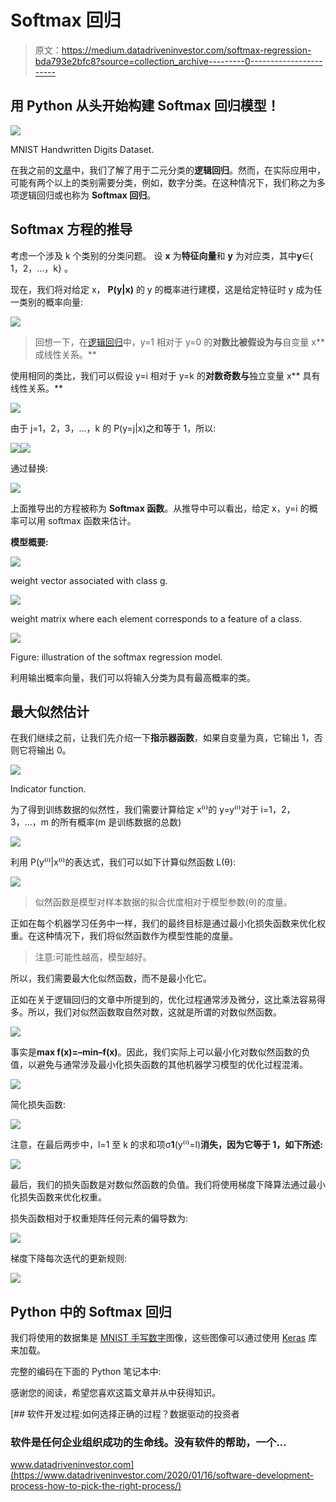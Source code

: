 # Softmax 回归

> 原文：<https://medium.datadriveninvestor.com/softmax-regression-bda793e2bfc8?source=collection_archive---------0----------------------->

## 用 Python 从头开始构建 Softmax 回归模型！

![](img/a4f50f76be63f9414c5533e69cf65e18.png)

MNIST Handwritten Digits Dataset.

在我之前的[文章](https://medium.com/datadriveninvestor/fundamental-of-logistic-regression-4244cbc9aa3c)中，我们了解了用于二元分类的**逻辑回归**。然而，在实际应用中，可能有两个以上的类别需要分类，例如，数字分类。在这种情况下，我们称之为多项逻辑回归或也称为 **Softmax 回归**。

## Softmax 方程的推导

考虑一个涉及 k 个类别的分类问题。
设 **x** 为**特征向量**和 **y** 为对应类，其中**y**∈{ 1，2，…，k} 。

现在，我们将对给定 x， **P(y|x)** 的 y 的概率进行建模，这是给定特征时 y 成为任一类别的概率向量:

![](img/4648ac352ee6b8c4ba9bb43b8c123e93.png)

> 回想一下，在[逻辑回归](https://medium.com/datadriveninvestor/fundamental-of-logistic-regression-4244cbc9aa3c)中，y=1 相对于 y=0 的**对数比被假设为与**自变量 x** 成线性关系。**

使用相同的类比，我们可以假设 y=i 相对于 y=k 的**对数奇数与**独立变量 x** 具有线性关系。**

![](img/af9f5124bc530c44a0747974340821be.png)

由于 j=1，2，3，…，k 的 P(y=j|x)之和等于 1，所以:

![](img/1c462f061383460bef51a2413828361e.png)![](img/2cced9a5e6c2463edb467b6810d4e8d8.png)

通过替换:

![](img/66e0f8aed06bd1fa6893f41f21600064.png)

上面推导出的方程被称为 **Softmax 函数**。从推导中可以看出，给定 x，y=i 的概率可以用 softmax 函数来估计。

**模型概要:**

![](img/6b21dbf9796e5bfa4c341e2c9e5691a6.png)

weight vector associated with class g.

![](img/4531d644619e92784465f947ff05d96c.png)

weight matrix where each element corresponds to a feature of a class.

![](img/1de27cac4b3ba20f7c5dea8f7dc5503a.png)

Figure: illustration of the softmax regression model.

利用输出概率向量，我们可以将输入分类为具有最高概率的类。

## 最大似然估计

在我们继续之前，让我们先介绍一下**指示器函数**，如果自变量为真，它输出 1，否则它将输出 0。

![](img/6fd3affbe845b8f33f47c5a389018c08.png)

Indicator function.

为了得到训练数据的似然性，我们需要计算给定 x⁽ⁱ⁾的 y=y⁽ⁱ⁾对于 i=1，2，3，…，m 的所有概率(m 是训练数据的总数)

![](img/ca4321f10e61d4611737e33a45ecc0b4.png)

利用 P(y⁽ⁱ⁾|x⁽ⁱ⁾的表达式，我们可以如下计算似然函数 L(θ):

![](img/6b0600e9cc41c8b99835cc3289a547be.png)

> 似然函数是模型对样本数据的拟合优度相对于模型参数(θ)的度量。

正如在每个机器学习任务中一样，我们的最终目标是通过最小化损失函数来优化权重。在这种情况下，我们将似然函数作为模型性能的度量。

> 注意:可能性越高，模型越好。

所以，我们需要最大化似然函数，而不是最小化它。

正如在关于逻辑回归的文章中所提到的，优化过程通常涉及微分，这比乘法容易得多。所以，我们对似然函数取自然对数，这就是所谓的对数似然函数。

![](img/103c2798ba0a282eeaf266688ccb4ec5.png)

事实是**max f(x)=–min–f(x)**。因此，我们实际上可以最小化对数似然函数的负值，以避免与通常涉及最小化损失函数的其他机器学习模型的优化过程混淆。

![](img/12be357cd99e784bb31b82caf127a57e.png)

简化损失函数:

![](img/320f26161e67a30d33a793407d077e8a.png)

注意，在最后两步中，l=1 至 k 的求和项σ**1**(y⁽ⁱ⁾=l)**消失，因为它等于 1，如下所述:**

![](img/7d41f8b80a3a155f5d4eb15ddcfa31ba.png)

最后，我们的损失函数是对数似然函数的负值。我们将使用梯度下降算法通过最小化损失函数来优化权重。

损失函数相对于权重矩阵任何元素的偏导数为:

![](img/4fb61e0eee6cee4b9f57f39cff1ac8cd.png)

梯度下降每次迭代的更新规则:

![](img/5c2ea8f8660b354a278c37b71b49182d.png)

## Python 中的 Softmax 回归

我们将使用的数据集是 [MNIST 手写数字](http://yann.lecun.com/exdb/mnist/)图像，这些图像可以通过使用 [Keras](https://keras.io/) 库来加载。

完整的编码在下面的 Python 笔记本中:

感谢您的阅读，希望您喜欢这篇文章并从中获得知识。

[](https://www.datadriveninvestor.com/2020/01/16/software-development-process-how-to-pick-the-right-process/) [## 软件开发过程:如何选择正确的过程？数据驱动的投资者

### 软件是任何企业组织成功的生命线。没有软件的帮助，一个…

www.datadriveninvestor.com](https://www.datadriveninvestor.com/2020/01/16/software-development-process-how-to-pick-the-right-process/)